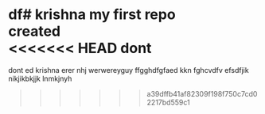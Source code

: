df# krishna
my first repo<br>
created<br>
<<<<<<< HEAD
dont
=======
dont
ed
krishna
erer
nhj
werwereyguy
ffgghdfgfaed
kkn
fghcvdfv
efsdfjik
nikjikbkjjk
lnmkjnyh
>>>>>>> a39dffb41af82309f198f750c7cd02217bd559c1
